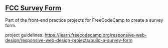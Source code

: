 ## [FCC Survey Form](https://michaelcheng022.github.io/survey-form/)
Part of the front-end practice projects for FreeCodeCamp to create a survey form.

project guidelines: https://learn.freecodecamp.org/responsive-web-design/responsive-web-design-projects/build-a-survey-form

